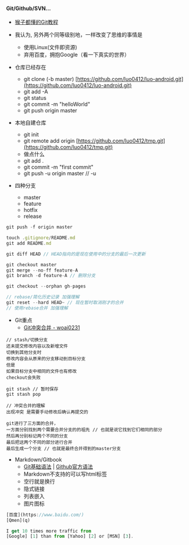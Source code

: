 #### **Git/Github/SVN...**

* [猴子都懂的Git教程](http://backlogtool.com/git-guide/cn/stepup/stepup1_1.html)
* 我认为, 另外两个同等级别地，一样改变了思维的事情是

  * 使用Linux\(文件即资源\)
  * 弃用百度，拥抱Google（看一下真实的世界）

* 仓库已经存在

  * git clone \(-b master\) [https://github.com/luo0412/luo-android.git](https://github.com/luo0412/luo-android.git)
  * git add -A
  * git status
  * git commit -m "helloWorld"
  * git push origin master

* 本地自建仓库
  * git init
  * git remote add origin [https://github.com/luo0412/tmp.git](https://github.com/luo0412/tmp.git)
  * 做点什么
  * git add .
  * git commit -m "first commit"
  * git push -u origin master // -u
* 四种分支
  * master
  * feature
  * hotfix
  * release

```js
git push -f origin master

touch .gitignore/README.md
git add README.md

git diff HEAD // HEAD指向的是现在使用中的分支的最后一次更新 

git checkout master 
git merge --no-ff feature-A  
git branch -d feature-A // 删除分支

git checkout --orphan gh-pages

// rebase/简化历史记录 加强理解
git reset --hard HEAD~ // 现在暂时取消刚才的合并
// 使用rebase合并 加强理解
```

* Git重点
  * [Git冲突合并 - woai0231](https://github.com/woai30231/webDevDetails/tree/master/13)

```
// stash/切换分支 
还未提交修改内容以及新增文件
切换到其他分支时
修改内容会从原来的分支移动到目标分支
但是
如果目标分支中相同的文件也有修改
checkout会失败

git stash // 暂时保存
git stash pop

// 冲突合并的理解
出现冲突 是需要手动修改后确认再提交的

git进行了三方面的合并，
一方面分别找到两个需要合并分支的的祖先 // 也就是说它找到它们相同的部分
然后再分别标记两个不同的分支
最后把这两个不同的部分进行合并
最后生成一个分支 // 也就是最终合并得到的master分支
```

* Markdown/Gitbook
  * [Git基础语法](http://wowubuntu.com/markdown/#header) \| [Github官方语法](https://guides.github.com/pdfs/markdown-cheatsheet-online.pdf)
  * Markdown不支持的可以写html标签
  * 空行就是换行 
  * 隐式链接
  * 列表嵌入
  * 图片图标

```js
[百度](https://www.baidu.com/)
[Qmen](q)

I get 10 times more traffic from 
[Google] [1] than from [Yahoo] [2] or [MSN] [3].
```



